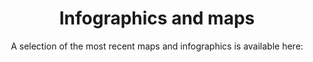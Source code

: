 ---
templateKey: 'infographics-and-maps-page'
path: /infographics-and-maps
title: Infographics and maps
subtitle: "A selection of the most recent maps and infographics is available here:"
infographicsList:
  - caption: 
      text: Oil transit checkpoints in the MENA region
      link: https://www.ispionline.it/it/pubblicazione/focus-mediterraneo-allargato-n11-24000
    image: /img/infographic-oil-transit.png
  - caption: 
      text: US troops and the pro-Iran groups and militias in the Middle East
      link: ""
    image: /img/infographic-us-troops.png
  - caption: 
      text: The Haftar advance in the outskirt of Libya
      link: https://www.ispionline.it/it/pubblicazione/focus-mediterraneo-allargato-n11-24000
    image: /img/infographic-haftar-advance.png
  - caption: 
      text: Gas fields in the Eastern Mediterranean region
      link: https://www.ispionline.it/it/pubblicazione/focus-mediterraneo-allargato-n8-21317
    image: /img/infographic-gas-fields.png
  - caption: 
      text: Main Italian interests in the Mediterranean region
      link: https://www.ispionline.it/it/pubblicazione/focus-mediterraneo-allargato-n7-20270
    image: /img/infographic-italian-interests.png
  - caption: 
      text: Main trade routes of Qatar
      link: https://www.ispionline.it/it/pubblicazione/focus-mediterraneo-allargato-n9-22353
    image: /img/infographic-quatar-routes.png
  - caption: 
      text: An overview of the Turkish economy
      link: https://www.ispionline.it/en/pubblicazione/turkeys-snap-elections-continuity-or-change-20825
    image: /img/infographic-turkey-economy.png
  - caption: 
      text: Assad advance in Idlib
      link: https://www.ispionline.it/it/pubblicazione/focus-mediterraneo-allargato-n8-21317
    image: /img/infographic-assad-advance.png
  - caption: 
      text: The 2020 elections in Israel
      link: ""
    image: /img/infographic-israel-elections.png
  - caption: 
      text: The Iranian trade with Italy and other European states
      link: ""
    image: /img/infographic-iranian-trade.png
  - caption: 
      text: "Bin Salman’s view of the Middle East"
      link: https://www.ispionline.it/it/pubblicazione/focus-mediterraneo-allargato-n10-23201
    image: /img/infographic-bin-salman-view.png
  - caption: 
      text: The territorial gains of Haftar in Libya
      link: https://www.ispionline.it/en/pubblicazione/kingdom-militias-libyas-second-war-post-qadhafi-succession-23121
    image: /img/infographic-territorial-gains.png
disclaimer: "All images © 2016-2019 Italian Institute for International Political Studies (ISPI). Please do not share or reproduce without attribution."
---